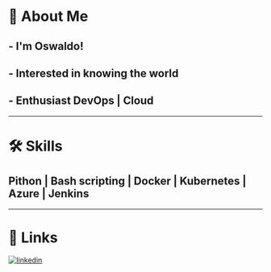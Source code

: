 # 🚀 About Me
## - I'm Oswaldo!
## - Interested in knowing the world
## - Enthusiast DevOps | Cloud
---
# 🛠 Skills
## Pithon | Bash scripting | Docker | Kubernetes | Azure	| Jenkins
---
# 🔗 Links
[![linkedin](https://img.shields.io/badge/linkedin-0A66C2?style=for-the-badge&logo=linkedin&logoColor=white)](https://www.linkedin.com/in/oswaldo-solano/)
